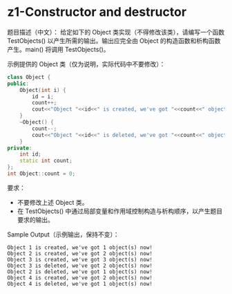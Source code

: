 # z1-Constructor and destructor

题目描述（中文）：
给定如下的 Object 类实现（不得修改该类），请编写一个函数 TestObjects() 以产生所需的输出。输出应完全由 Object 的构造函数和析构函数产生。main() 将调用 TestObjects()。

示例提供的 Object 类（仅为说明，实际代码中不要修改）：
```cpp
class Object {
public:
    Object(int i) {
        id = i;
        count++;
        cout<<"Object "<<id<<" is created, we've got "<<count<<" object(s) now!"<<endl;
    }
    ~Object() { 
        count--;
        cout<<"Object "<<id<<" is deleted, we've got "<<count<<" object(s) now!"<<endl;
    }
private:
    int id;
    static int count;
};
int Object::count = 0;
```

要求：
- 不要修改上述 Object 类。
- 在 TestObjects() 中通过局部变量和作用域控制构造与析构顺序，以产生题目要求的输出。

Sample Output（示例输出，保持不变）：
```
Object 1 is created, we've got 1 object(s) now!
Object 2 is created, we've got 2 object(s) now!
Object 3 is created, we've got 3 object(s) now!
Object 3 is deleted, we've got 2 object(s) now!
Object 2 is deleted, we've got 1 object(s) now!
Object 4 is created, we've got 2 object(s) now!
Object 4 is deleted, we've got 1 object(s) now!
```
